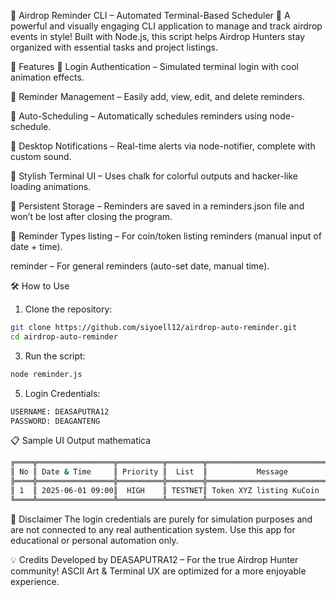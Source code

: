 🧠 Airdrop Reminder CLI – Automated Terminal-Based Scheduler
🎯 A powerful and visually engaging CLI application to manage and track airdrop events in style! Built with Node.js, this script helps Airdrop Hunters stay organized with essential tasks and project listings.

🚀 Features
🔐 Login Authentication – Simulated terminal login with cool animation effects.

🧾 Reminder Management – Easily add, view, edit, and delete reminders.

📅 Auto-Scheduling – Automatically schedules reminders using node-schedule.

🔔 Desktop Notifications – Real-time alerts via node-notifier, complete with custom sound.

🎨 Stylish Terminal UI – Uses chalk for colorful outputs and hacker-like loading animations.

📂 Persistent Storage – Reminders are saved in a reminders.json file and won’t be lost after closing the program.

📌 Reminder Types
listing – For coin/token listing reminders (manual input of date + time).

reminder – For general reminders (auto-set date, manual time).

🛠️ How to Use
1. Clone the repository:
```bash
git clone https://github.com/siyoell12/airdrop-auto-reminder.git
cd airdrop-auto-reminder
```
3. Run the script:
```bash
node reminder.js
```
5. Login Credentials:
```bash
USERNAME: DEASAPUTRA12
PASSWORD: DEAGANTENG
```
📋 Sample UI Output
mathematica
```bash
╔════╦═════════════════╦══════════╦════════╦════════════════════════════╗
║ No ║ Date & Time     ║ Priority ║  List  ║           Message          ║
╠════╬═════════════════╬══════════╬════════╬════════════════════════════╣
║ 1  ║ 2025-06-01 09:00║  HIGH    ║ TESTNET║ Token XYZ listing KuCoin   ║
╚════╩═════════════════╩══════════╩════════╩════════════════════════════╝
```
🔐 Disclaimer
The login credentials are purely for simulation purposes and are not connected to any real authentication system. Use this app for educational or personal automation only.

💡 Credits
Developed by DEASAPUTRA12 – For the true Airdrop Hunter community!
ASCII Art & Terminal UX are optimized for a more enjoyable experience.
